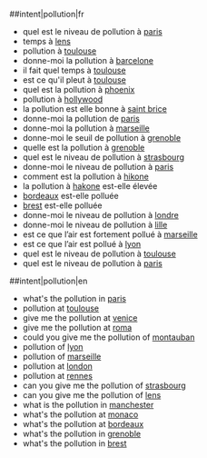 ##intent|pollution|fr
- quel est le niveau de pollution à [paris](location)
- temps à [lens](location)
- pollution à [toulouse](location)
- donne-moi la pollution à [barcelone](location)
- il fait quel temps à [toulouse](location)
- est ce qu'il pleut à [toulouse](location)
- quel est la pollution à [phoenix](location)
- pollution à [hollywood](location)
- la pollution est elle bonne à [saint brice](location)
- donne-moi la pollution de [paris](location)
- donne-moi la pollution à [marseille](location)
- donne-moi le seuil de pollution à [grenoble](location)
- quelle est la pollution à [grenoble](location)
- quel est le niveau de pollution à [strasbourg](location)
- donne-moi le niveau de pollution à [paris](location)
- comment est la pollution à [hikone](location)
- la pollution à [hakone](location) est-elle élevée
- [bordeaux](location) est-elle polluée
- [brest](location) est-elle polluée
- donne-moi le niveau de pollution à [londre](location)
- donne-moi le niveau de pollution à [lille](location)
- est ce que l’air est fortement pollué à [marseille](location)
- est ce que l’air est pollué à [lyon](location)
- quel est le niveau de pollution à [toulouse](location)
- quel est le niveau de pollution à [paris](location)

##intent|pollution|en
- what's the pollution in [paris](location)
- pollution at [toulouse](location)
- give me the pollution at [venice](location)
- give me the pollution at [roma](location)
- could you give me the pollution of [montauban](location)
- pollution of [lyon](location)
- pollution of [marseille](location)
- pollution at [london](location)
- pollution at [rennes](location)
- can you give me the pollution of [strasbourg](location)
- can you give me the pollution of [lens](location)
- what is the pollution in [manchester](location)
- what's the pollution at [monaco](location)
- what's the pollution at [bordeaux](location)
- what's the pollution in [grenoble](location)
- what's the pollution in [brest](location)

